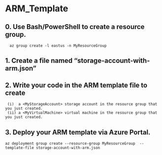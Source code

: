 # ARM_Template
## 0. Use Bash/PowerShell to create a <MyResourceGroup> resource group.
      az group create -l eastus -n MyResourceGroup



## 1. Create a file named “storage-account-with-arm.json”


## 2. Write your code in the ARM template file to create
     (i)  a <MyStorageAccount> storage account in the resource group that you just created. 
     (ii) a <MyVirtualMachine> virtual machine in the resource group that you just created.



## 3. Deploy your ARM template via Azure Portal.

    az deployment group create --resource-group MyResourceGroup  --template-file storage-account-with-arm.json

